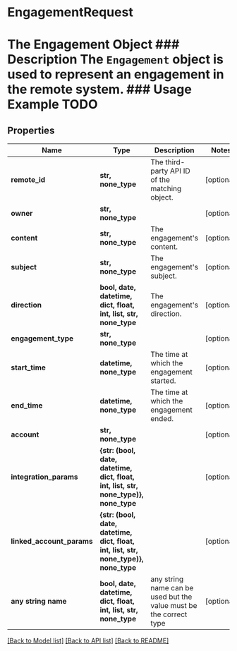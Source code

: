 # EngagementRequest

# The Engagement Object ### Description The `Engagement` object is used to represent an engagement in the remote system. ### Usage Example TODO

## Properties
Name | Type | Description | Notes
------------ | ------------- | ------------- | -------------
**remote_id** | **str, none_type** | The third-party API ID of the matching object. | [optional] 
**owner** | **str, none_type** |  | [optional] 
**content** | **str, none_type** | The engagement&#39;s content. | [optional] 
**subject** | **str, none_type** | The engagement&#39;s subject. | [optional] 
**direction** | **bool, date, datetime, dict, float, int, list, str, none_type** | The engagement&#39;s direction. | [optional] 
**engagement_type** | **str, none_type** |  | [optional] 
**start_time** | **datetime, none_type** | The time at which the engagement started. | [optional] 
**end_time** | **datetime, none_type** | The time at which the engagement ended. | [optional] 
**account** | **str, none_type** |  | [optional] 
**integration_params** | **{str: (bool, date, datetime, dict, float, int, list, str, none_type)}, none_type** |  | [optional] 
**linked_account_params** | **{str: (bool, date, datetime, dict, float, int, list, str, none_type)}, none_type** |  | [optional] 
**any string name** | **bool, date, datetime, dict, float, int, list, str, none_type** | any string name can be used but the value must be the correct type | [optional]

[[Back to Model list]](../README.md#documentation-for-models) [[Back to API list]](../README.md#documentation-for-api-endpoints) [[Back to README]](../README.md)


